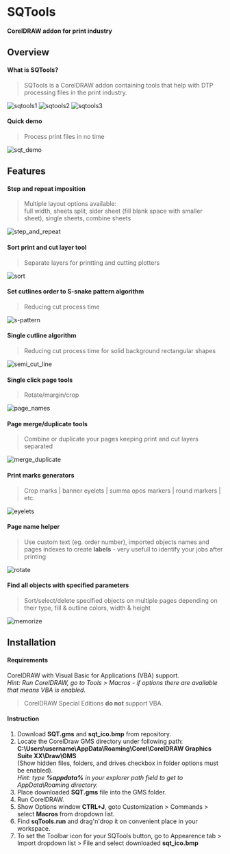 # SQTools
**CorelDRAW addon for print industry**  

## Overview

#### What is SQTools?
> SQTools is a CorelDRAW addon containing tools that help with DTP processing files in the print industry.

![sqtools1](https://user-images.githubusercontent.com/1834154/120624160-b0f9d680-c460-11eb-9edb-5895f2d3e841.png)
![sqtools2](https://user-images.githubusercontent.com/1834154/120624173-b48d5d80-c460-11eb-845e-b7ffc38a3549.png)
![sqtools3](https://user-images.githubusercontent.com/1834154/120624186-b9521180-c460-11eb-9c8d-011d4d9c4b03.png)

#### Quick demo
>Process print files in no time

![sqt_demo](https://user-images.githubusercontent.com/1834154/120624656-32516900-c461-11eb-8be8-234884ead303.gif)

## Features

#### Step and repeat imposition
> Multiple layout options available:  
full width, sheets split, sider sheet (fill blank space with smaller sheet), single sheets, combine sheets

![step_and_repeat](https://user-images.githubusercontent.com/1834154/120624226-c3741000-c460-11eb-913a-df691cf8a35a.gif)

#### Sort print and cut layer tool
> Separate layers for printting and cutting plotters

![sort](https://user-images.githubusercontent.com/1834154/120624285-d850a380-c460-11eb-92c5-d5c9373c7f71.gif)

#### Set cutlines order to S-snake pattern algorithm
> Reducing cut process time

![s-pattern](https://user-images.githubusercontent.com/1834154/120624306-dc7cc100-c460-11eb-9d94-6bb4cb8edf27.gif)

#### Single cutline algorithm
> Reducing cut process time for solid background rectangular shapes

![semi_cut_line](https://user-images.githubusercontent.com/1834154/120624325-e0a8de80-c460-11eb-9de3-a6b5d82d74fb.gif)

#### Single click page tools
> Rotate/margin/crop

![page_names](https://user-images.githubusercontent.com/1834154/120624419-f9b18f80-c460-11eb-8d6a-fecce01d8c51.gif)

#### Page merge/duplicate tools
> Combine or duplicate your pages keeping print and cut layers separated

![merge_duplicate](https://user-images.githubusercontent.com/1834154/120624400-f3bbae80-c460-11eb-8457-bdec56d909c9.gif)

#### Print marks generators
> Crop marks | banner eyelets | summa opos markers | round markers | etc.

![eyelets](https://user-images.githubusercontent.com/1834154/120624275-d4248600-c460-11eb-9027-f34a3c00766c.gif)

#### Page name helper
> Use custom text (eg. order number), imported objects names and pages indexes to create **labels** - very usefull to identify your jobs after printing

![rotate](https://user-images.githubusercontent.com/1834154/120624378-eef6fa80-c460-11eb-849d-57373999ef12.gif)

#### Find all objects with specified parameters
> Sort/select/delete specified objects on multiple pages depending on their type, fill & outline colors, width & height

![memorize](https://user-images.githubusercontent.com/1834154/120624497-0c2bc900-c461-11eb-9101-4ab7185e702d.gif)

## Installation
#### Requirements
CorelDRAW with Visual Basic for Applications (VBA) support.  
*Hint: Run CorelDRAW, go to Tools > Macros - if options there are available that means VBA is enabled.*  
> CorelDRAW Special Editions **do not** support VBA.

#### Instruction
1. Download **SQT.gms** and **sqt_ico.bmp** from repository.  
1. Locate the CorelDraw GMS directory under following path:  
**C:\Users\username\AppData\Roaming\Corel\CorelDRAW Graphics Suite XX\Draw\GMS**  
(Show hidden files, folders, and drives checkbox in folder options must be enabled).  
*Hint: type **%appdata%** in your explorer path field to get to AppData\Roaming directory.*  
1. Place downloaded **SQT.gms** file into the GMS folder.  
1. Run CorelDRAW.  
1. Show Options window **CTRL+J**, goto Customization > Commands > select **Macros** from dropdown list.  
1. Find **sqTools.run** and drag'n'drop it on convenient place in your workspace.  
1. To set the Toolbar icon for your SQTools button, go to Appearence tab > Import dropdown list > File and select downloaded **sqt_ico.bmp**
